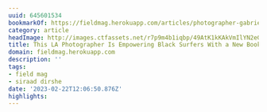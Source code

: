 ```yaml
---
uuid: 645601534
bookmarkOf: https://fieldmag.herokuapp.com/articles/photographer-gabriella-angotti-jones-interview-i-just-wanna-surf
category: article
headImage: http://images.ctfassets.net/r7p9m4b1iqbp/49AtK1kKAkVmIlYN2eGppx/089851d3d8d7a81c3dc1382891726063/Gabriella-Angotti-Jones-Surf-Photography-1.jpg?w=1000
title: This LA Photographer Is Empowering Black Surfers With a New Book
domain: fieldmag.herokuapp.com
description: ''
tags:
- field mag
- siraad dirshe
date: '2023-02-22T12:06:50.876Z'
highlights:
---
```



